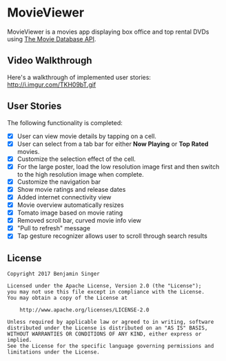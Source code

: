 # MovieViewer

MovieViewer is a movies app displaying box office and top rental DVDs using [The Movie Database API](http://docs.themoviedb.apiary.io/#).

## Video Walkthrough 

Here's a walkthrough of implemented user stories: http://i.imgur.com/TKH09bT.gif

## User Stories

The following functionality is completed:

- [X] User can view movie details by tapping on a cell.
- [X] User can select from a tab bar for either **Now Playing** or **Top Rated** movies.
- [X] Customize the selection effect of the cell.
- [X] For the large poster, load the low resolution image first and then switch to the high resolution image when complete.
- [X] Customize the navigation bar
- [X] Show movie ratings and release dates
- [X] Added internet connectivity view 
- [X] Movie overview automatically resizes
- [X] Tomato image based on movie rating
- [X] Removed scroll bar, curved movie info view
- [X] "Pull to refresh" message
- [X] Tap gesture recognizer allows user to scroll through search results

## License

    Copyright 2017 Benjamin Singer

    Licensed under the Apache License, Version 2.0 (the "License");
    you may not use this file except in compliance with the License.
    You may obtain a copy of the License at

        http://www.apache.org/licenses/LICENSE-2.0

    Unless required by applicable law or agreed to in writing, software
    distributed under the License is distributed on an "AS IS" BASIS,
    WITHOUT WARRANTIES OR CONDITIONS OF ANY KIND, either express or implied.
    See the License for the specific language governing permissions and
    limitations under the License.

